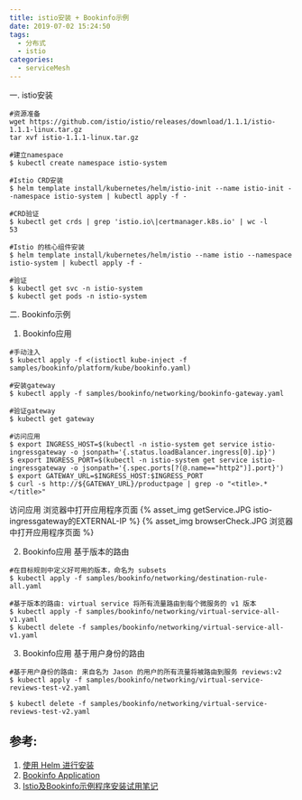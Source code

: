 ```yaml
---
title: istio安装 + Bookinfo示例
date: 2019-07-02 15:24:50
tags:
  - 分布式
  - istio
categories: 
  - serviceMesh   
---
```


一. istio安装
 
```
#资源准备
wget https://github.com/istio/istio/releases/download/1.1.1/istio-1.1.1-linux.tar.gz
tar xvf istio-1.1.1-linux.tar.gz

#建立namespace
$ kubectl create namespace istio-system

#Istio CRD安装
$ helm template install/kubernetes/helm/istio-init --name istio-init --namespace istio-system | kubectl apply -f -

#CRD验证
$ kubectl get crds | grep 'istio.io\|certmanager.k8s.io' | wc -l
53

#Istio 的核心组件安装
$ helm template install/kubernetes/helm/istio --name istio --namespace istio-system | kubectl apply -f -

#验证
$ kubectl get svc -n istio-system
$ kubectl get pods -n istio-system
```

<!-- more -->

二.  Bookinfo示例

1. Bookinfo应用
```
#手动注入
$ kubectl apply -f <(istioctl kube-inject -f samples/bookinfo/platform/kube/bookinfo.yaml)
```
```
#安装gateway
$ kubectl apply -f samples/bookinfo/networking/bookinfo-gateway.yaml

#验证gateway 
$ kubectl get gateway
```
```
#访问应用
$ export INGRESS_HOST=$(kubectl -n istio-system get service istio-ingressgateway -o jsonpath='{.status.loadBalancer.ingress[0].ip}')
$ export INGRESS_PORT=$(kubectl -n istio-system get service istio-ingressgateway -o jsonpath='{.spec.ports[?(@.name=="http2")].port}')
$ export GATEWAY_URL=$INGRESS_HOST:$INGRESS_PORT
$ curl -s http://${GATEWAY_URL}/productpage | grep -o "<title>.*</title>"
```

访问应用 浏览器中打开应用程序页面
{% asset_img  getService.JPG  istio-ingressgateway的EXTERNAL-IP %}
{% asset_img  browserCheck.JPG  浏览器中打开应用程序页面  %}

2. Bookinfo应用  基于版本的路由
```
#在目标规则中定义好可用的版本，命名为 subsets
$ kubectl apply -f samples/bookinfo/networking/destination-rule-all.yaml

#基于版本的路由: virtual service 将所有流量路由到每个微服务的 v1 版本
$ kubectl apply -f samples/bookinfo/networking/virtual-service-all-v1.yaml
$ kubectl delete -f samples/bookinfo/networking/virtual-service-all-v1.yaml
```

3. Bookinfo应用  基于用户身份的路由
```
#基于用户身份的路由: 来自名为 Jason 的用户的所有流量将被路由到服务 reviews:v2
$ kubectl apply -f samples/bookinfo/networking/virtual-service-reviews-test-v2.yaml

$ kubectl delete -f samples/bookinfo/networking/virtual-service-reviews-test-v2.yaml
```
## 参考:

1. [使用 Helm 进行安装](https://istio.io/zh/docs/setup/kubernetes/install/helm/)
2. [Bookinfo Application](https://istio.io/docs/examples/bookinfo/#confirm-the-app-is-accessible-from-outside-the-cluster)
3. [Istio及Bookinfo示例程序安装试用笔记](https://zhaohuabing.com/2017/11/04/istio-install_and_example/)


